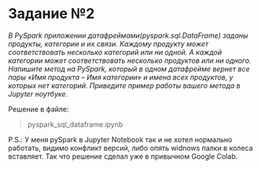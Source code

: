 # Задание №2
*В PySpark приложении датафреймами(pyspark.sql.DataFrame) заданы продукты, категории и их связи. Каждому продукту может соответствовать несколько категорий или ни одной. А каждой категории может соответствовать несколько продуктов или ни одного. Напишите метод на PySpark, который в одном датафрейме вернет все пары «Имя продукта – Имя категории» и имена всех продуктов, у которых нет категорий. Приведите пример работы вашего метода в Jupyter ноутбуке.*

Решение в файле:
>pyspark_sql_dataframe.ipynb


P.S.: У меня pySpark в Jupyter Notebook так и не хотел нормально работать, видимо конфликт версий, либо опять widnows палки в колеса вставляет.
Так что решение сделал уже в привычном Google Colab.
